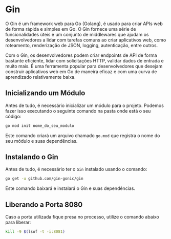 # Gin

O Gin é um framework web para Go (Golang), é usado para criar APIs web de forma rápida e simples em Go. O Gin fornece uma série de funcionalidades úteis e um conjunto de middlewares que ajudam os desenvolvedores a lidar com tarefas comuns ao criar aplicativos web, como roteamento, renderização de JSON, logging, autenticação, entre outros.

Com o Gin, os desenvolvedores podem criar endpoints de API de forma bastante eficiente, lidar com solicitações HTTP, validar dados de entrada e muito mais. É uma ferramenta popular para desenvolvedores que desejam construir aplicativos web em Go de maneira eficaz e com uma curva de aprendizado relativamente baixa.


## Inicializando um Módulo

Antes de tudo, é necessário inicializar um módulo para o  projeto. Podemos fazer isso executando o seguinte comando na pasta onde está o seu código:

```bash
go mod init nome_do_seu_modulo
```

Este comando criará um arquivo chamado `go.mod` que registra o nome do seu módulo e suas dependências.


## Instalando o Gin

Antes de tudo, é necessário ter o `Gin` instalado usando o comando:

```bash
go get -u github.com/gin-gonic/gin
```

Este comando baixará e instalará o Gin e suas dependências.


## Liberando a Porta 8080

Caso a porta utilizada fique presa no processo, utilize o comando abaixo para liberar:

```bash
kill -9 $(lsof -t -i:8081)
```